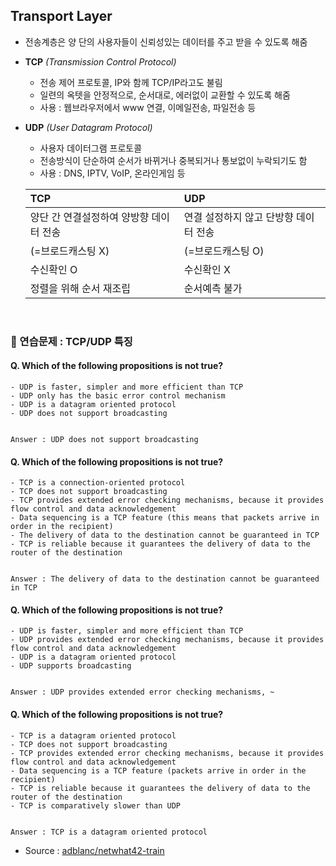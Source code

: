 ## Transport Layer
- 전송계층은 양 단의 사용자들이 신뢰성있는 데이터를 주고 받을 수 있도록 해줌
- **TCP** *(Transmission Control Protocol)*
    - 전송 제어 프로토콜, IP와 함께 TCP/IP라고도 불림
    - 일련의 옥텟을 안정적으로, 순서대로, 에러없이 교환할 수 있도록 해줌
    - 사용 : 웹브라우저에서 www 연결, 이메일전송, 파일전송 등
- **UDP** *(User Datagram Protocol)*
    - 사용자 데이터그램 프로토콜
    - 전송방식이 단순하여 순서가 바뀌거나 중복되거나 통보없이 누락되기도 함
    - 사용 : DNS, IPTV, VoIP, 온라인게임 등

    | TCP | UDP |
    |:--------|:--------|
    |양단 간 연결설정하여 양방향 데이터 전송|연결 설정하지 않고 단방향 데이터 전송|
    |(=브로드캐스팅 X)|(=브로드캐스팅 O)|
    |수신확인 O|수신확인 X|
    |정렬을 위해 순서 재조립|순서예측 불가|
<br>

### :speech_balloon: 연습문제 : TCP/UDP 특징
#### Q. Which of the following propositions is not true?
    - UDP is faster, simpler and more efficient than TCP
    - UDP only has the basic error control mechanism
    - UDP is a datagram oriented protocol
    - UDP does not support broadcasting


    Answer : UDP does not support broadcasting

#### Q. Which of the following propositions is not true?
    - TCP is a connection-oriented protocol
    - TCP does not support broadcasting
    - TCP provides extended error checking mechanisms, because it provides flow control and data acknowledgement
    - Data sequencing is a TCP feature (this means that packets arrive in order in the recipient)
    - The delivery of data to the destination cannot be guaranteed in TCP
    - TCP is reliable because it guarantees the delivery of data to the router of the destination


    Answer : The delivery of data to the destination cannot be guaranteed in TCP

#### Q. Which of the following propositions is not true?
    - UDP is faster, simpler and more efficient than TCP
    - UDP provides extended error checking mechanisms, because it provides flow control and data acknowledgement
    - UDP is a datagram oriented protocol
    - UDP supports broadcasting


    Answer : UDP provides extended error checking mechanisms, ~

#### Q. Which of the following propositions is not true?
    - TCP is a datagram oriented protocol
    - TCP does not support broadcasting
    - TCP provides extended error checking mechanisms, because it provides flow control and data acknowledgement
    - Data sequencing is a TCP feature (packets arrive in order in the recipient)
    - TCP is reliable because it guarantees the delivery of data to the router of the destination
    - TCP is comparatively slower than UDP


    Answer : TCP is a datagram oriented protocol

- Source : [adblanc/netwhat42-train](github.com/adblanc/netwhat42)
